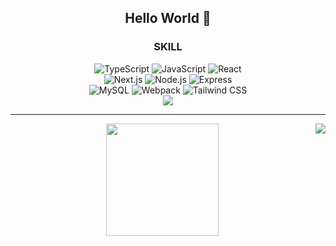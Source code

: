 <div align="center">      
  <h2>Hello World 🍎</h2>
  <div align="center">
    <h3>SKILL</h3>
      <img src="https://img.shields.io/badge/-TypeScript-black?style=flat-square&logo=typescript" alt="TypeScript" />
      <img src="https://img.shields.io/badge/-JavaScript-black?style=flat-square&logo=javascript" alt="JavaScript" />
      <img src="https://img.shields.io/badge/-React-black?style=flat-square&logo=react" alt="React" />
    <br />
      <img src="https://img.shields.io/badge/-Next.js-black?style=flat-square&logo=Next.js" alt="Next.js" />
      <img src="https://img.shields.io/badge/-Node.js-black?style=flat-square&logo=Node.js" alt="Node.js" />
      <img src="https://img.shields.io/badge/-Express-black?style=flat-square&logo=Express" alt="Express" />
    <br />
      <img src="https://img.shields.io/badge/MySQL-4479A1?style=flat-square&logo=MySQL&logoColor=white" alt="MySQL" />
      <img src="https://img.shields.io/badge/-Webpack-blue?style=flat-square&logo=Webpack" alt="Webpack" />
      <img src="https://img.shields.io/badge/-TailwindCSS-blue?style=flat-square&logo=TailwindCSS" alt="Tailwind CSS" />
    <br />
    <img src="https://hits.seeyoufarm.com/api/count/incr/badge.svg?url=https%3A%2F%2Fgithub.com%2Fddussi&count_bg=%23848484&title_bg=%23434343&icon=github.svg&icon_color=%23FFFFFF&title=Githup&edge_flat=false" />
  </div>
  <hr />
</div>
<img align="right" src="http://mazassumnida.wtf/api/generate_badge?boj=adug123" />
<div align="center">
  <img height="180em" src="https://github-readme-stats.vercel.app/api?username=ddussi&show_icons=true&hide_border=true&&count_private=true&include_all_commits=true&theme=dracula" />
</div>

